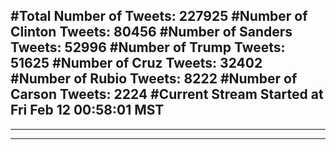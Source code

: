 #Total Number of Tweets: 227925 
#Number of Clinton Tweets: 80456
#Number of Sanders Tweets: 52996
#Number of Trump Tweets: 51625
#Number of Cruz Tweets: 32402
#Number of Rubio Tweets: 8222
#Number of Carson Tweets: 2224
#Current Stream Started at Fri Feb 12 00:58:01 MST
---
---
---
